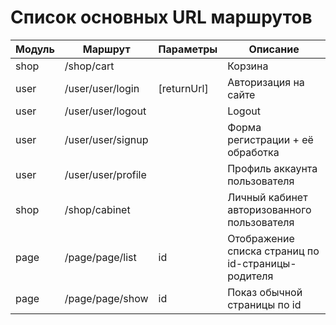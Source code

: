 # Список основных URL маршрутов

| Модуль | Маршрут            | Параметры          | Описание                      |
| ------ | ------------------ | ------------------ | ----------------------------- |
| shop   | /shop/cart         |                    | Корзина
| user   | /user/user/login   | [returnUrl]        | Авторизация на сайте
| user   | /user/user/logout  |                    | Logout
| user   | /user/user/signup  |                    | Форма регистрации + её обработка
| user   | /user/user/profile |                    | Профиль аккаунта пользователя
| shop   | /shop/cabinet      |                    | Личный кабинет авторизованного пользователя
| page   | /page/page/list    | id                 | Отображение списка страниц по id-страницы-родителя
| page   | /page/page/show    | id                 | Показ обычной страницы по id
